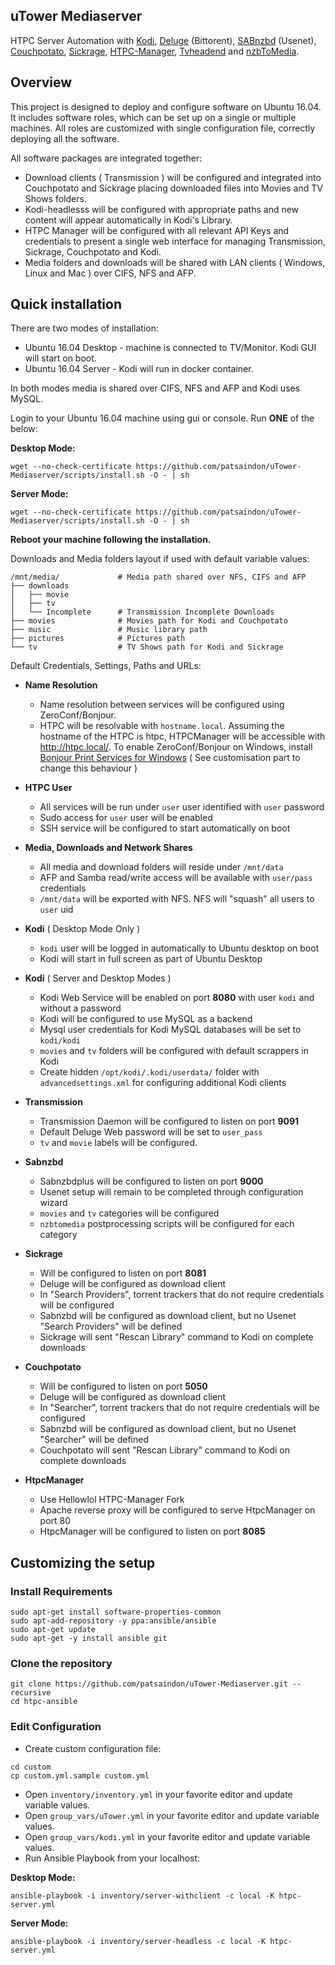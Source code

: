 
## uTower Mediaserver

HTPC Server Automation with [Kodi](http://kodi.tv), [Deluge](http://deluge-torrent.org/) (Bittorent), [SABnzbd](http://sabnzbd.org/) (Usenet), [Couchpotato](https://couchpota.to/), [Sickrage](https://sickrage.github.io/), [HTPC-Manager](https://github.com/Hellowlol/HTPC-Manager.git), [Tvheadend](https://tvheadend.org/) and [nzbToMedia](https://github.com/clinton-hall/nzbToMedia).

## Overview

This project is designed to deploy and configure software on Ubuntu 16.04. It includes software roles, which can be set up on a single or multiple machines. All roles are customized with single configuration file, correctly deploying all the software.

All software packages are integrated together:

* Download clients ( Transmission ) will be configured and integrated into Couchpotato and Sickrage placing downloaded files into Movies and TV Shows folders.
* Kodi-headlesss will be configured with appropriate paths and new content will appear automatically in Kodi's Library.
* HTPC Manager will be configured with all relevant API Keys and credentials to present a single web interface for managing Transmission, Sickrage, Couchpotato and Kodi.
* Media folders and downloads will be shared with LAN clients ( Windows, Linux and Mac ) over CIFS, NFS and AFP.

## Quick installation

There are two modes of installation:

* Ubuntu 16.04 Desktop - machine is connected to TV/Monitor. Kodi GUI will start on boot.
* Ubuntu 16.04 Server - Kodi will run in docker container.

In both modes media is shared over CIFS, NFS and AFP and Kodi uses MySQL.

Login to your Ubuntu 16.04 machine using gui or console. Run __ONE__ of the below:


__Desktop Mode:__

```
wget --no-check-certificate https://github.com/patsaindon/uTower-Mediaserver/scripts/install.sh -O - | sh
```

__Server Mode:__

```
wget --no-check-certificate https://github.com/patsaindon/uTower-Mediaserver/scripts/install.sh -O - | sh
```


__Reboot your machine following the installation.__

Downloads and Media folders layout if used with default variable values:

```
/mnt/media/             # Media path shared over NFS, CIFS and AFP
├── downloads
│   ├── movie
│   ├── tv              
│   └── Incomplete      # Transmission Incomplete Downloads
├── movies              # Movies path for Kodi and Couchpotato
├── music               # Music library path
├── pictures            # Pictures path
└── tv                  # TV Shows path for Kodi and Sickrage
```

Default Credentials, Settings, Paths and URLs:

* __Name Resolution__

    - Name resolution between services will be configured using ZeroConf/Bonjour.
    - HTPC will be resolvable with `hostname.local`. Assuming the hostname of the HTPC is htpc,
      HTPCManager will be accessible with http://htpc.local/. To enable ZeroConf/Bonjour on Windows,
      install [Bonjour Print Services for Windows](https://support.apple.com/kb/DL999?viewlocale=en_US&locale=en_US)
      ( See customisation part to change this behaviour )


* __HTPC User__

    - All services will be run under `user` user identified with `user` password
    - Sudo access for `user` user will be enabled
    - SSH service will be configured to start automatically on boot

* __Media, Downloads and Network Shares__

    - All media and download folders will reside under `/mnt/data`
    - AFP and Samba read/write access will be available with `user/pass` credentials
    - `/mnt/data` will be exported with NFS. NFS will "squash" all users to `user` uid

* __Kodi__ ( Desktop Mode Only )

    - `kodi` user will be logged in automatically to Ubuntu desktop on boot
    - Kodi will start in full screen as part of Ubuntu Desktop

* __Kodi__ ( Server and Desktop Modes )

    - Kodi Web Service will be enabled on port __8080__ with user `kodi` and without a password
    - Kodi will be configured to use MySQL as a backend
    - Mysql user credentials for Kodi MySQL databases will be set to `kodi/kodi`
    - `movies` and `tv` folders will be configured with default scrappers in Kodi
    - Create hidden `/opt/kodi/.kodi/userdata/` folder with `advancedsettings.xml` for configuring additional Kodi clients

* __Transmission__

    - Transmission Daemon will be configured to listen on port __9091__
    - Default Deluge Web password will be set to `user_pass`
    - `tv` and `movie` labels will be configured.


* __Sabnzbd__

    - Sabnzbdplus will be configured to listen on port __9000__
    - Usenet setup will remain to be completed through configuration wizard
    - `movies` and `tv` categories will be configured
    - `nzbtomedia` postprocessing scripts will be configured for each category


* __Sickrage__

    - Will be configured to listen on port __8081__
    - Deluge will be configured as download client
    - In "Search Providers", torrent trackers that do not require credentials will be configured
    - Sabnzbd will be configured as download client, but no Usenet "Search Providers" will be defined
    - Sickrage will sent "Rescan Library" command to Kodi on complete downloads

* __Couchpotato__

    - Will be configured to listen on port __5050__
    - Deluge will be configured as download client
    - In "Searcher", torrent trackers that do not require credentials will be configured
    - Sabnzbd will be configured as download client, but no Usenet "Searcher" will be defined
    - Couchpotato will sent "Rescan Library" command to Kodi on complete downloads

* __HtpcManager__

    - Use Hellowlol HTPC-Manager Fork
    - Apache reverse proxy will be configured to serve HtpcManager on port 80
    - HtpcManager will be configured to listen on port __8085__


## Customizing the setup

### Install Requirements

```    
sudo apt-get install software-properties-common
sudo apt-add-repository -y ppa:ansible/ansible
sudo apt-get update
sudo apt-get -y install ansible git
```

### Clone the repository

```
git clone https://github.com/patsaindon/uTower-Mediaserver.git --recursive
cd htpc-ansible
```

### Edit Configuration

* Create custom configuration file:

```
cd custom
cp custom.yml.sample custom.yml
```
* Open `inventory/inventory.yml` in your favorite editor and update variable values.
* Open `group_vars/uTower.yml` in your favorite editor and update variable values.
* Open `group_vars/kodi.yml` in your favorite editor and update variable values.
* Run Ansible Playbook from your localhost:

__Desktop Mode:__

```
ansible-playbook -i inventory/server-withclient -c local -K htpc-server.yml
```

__Server Mode:__

```
ansible-playbook -i inventory/server-headless -c local -K htpc-server.yml
```
